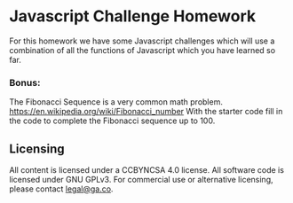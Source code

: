 # Javascript Challenge Homework

For this homework we have some Javascript challenges which will use a combination of all the functions of Javascript which you have learned so far. 



### Bonus:

The Fibonacci Sequence is a very common math problem.
https://en.wikipedia.org/wiki/Fibonacci_number
With the starter code fill in the code to complete the Fibonacci sequence up to 100. 


## Licensing
All content is licensed under a CC­BY­NC­SA 4.0 license.
All software code is licensed under GNU GPLv3. For commercial use or alternative licensing, please contact legal@ga.co.
